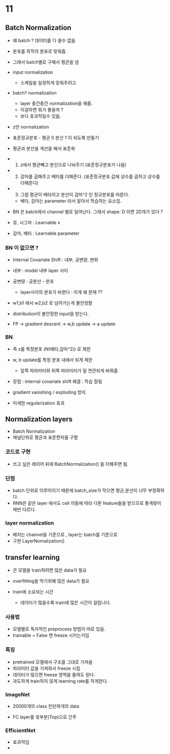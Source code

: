 # 11

## Batch Normalization

- 왜 batch ? 데이터를 다 쓸수 없음
- 분포를 최적의 분포로 맞춰줌.
- 그래서 batch별로 구해서 평균을 냄
- input normalization
  - 스케일을 일정하게 맞춰주려고
- batch? normalization

  - layer 중간중간 normalization을 해줌.
  - 이걸하면 뭐가 좋을까 ?
  - 보다 효과적일수 있음.

- z만 normalization

- 표준정규분포 - 평균 0 분산 1 이 되도록 만들기

- 평균과 분산을 계산을 해서 표준화
- 1. z에서 평균빼고 분산으로 나눠주기 (표준정규분포가 나옴)
- 2. 감마를 곱해주고 베타를 더해준다. (표준정규분포 값에 상수를 곱하고 상수를 더해준다)
- 3. 그럼 평균이 베타이고 분산이 감마^2 인 정규분포를 따른다.

  - 베타, 감마는 parameter 라서 알아서 학습하는 요소임.

- BN 은 batch에서 channel 별로 일어난다. 그래서 shape: D 이면 2D개가 있다 ?

- 뮤, 시그마 : Learnable x
- 감마, 베타 : Learnable parameter

### BN 이 없으면 ?

- Internal Covariate Shift : 내부, 공변량, 변화
- 내부 : model 내부 layer 사이
- 공변량 : 공분산 - 분포

  - layer사이의 분포가 바뀐다 : 이게 왜 문제 ??

- w1,b1 에서 w2,b2 로 넘어가는게 불안정함
- distribution이 불안정한 input을 받는다.
- FP -> gradient descent -> w,b update -> a update

### BN

- 즉 z를 특정분포 (N(베타,감마^2)) 로 제한
- w, b update를 특정 분포 내에서 되게 제한

  - 앞쪽 파라미터와 뒤쪽 파라미터가 덜 연관되게 바꿔줌

- 장점 : internal covariate shift 해결 : 학습 잘됨
- gradient vanishing / exploding 방지
- 미세한 regularization 효과

## Normalization layers

- Batch Normalization
- 채널단위로 평균과 표준편차를 구함

### 코드로 구현

- 쓰고 싶은 레이어 뒤에 BatchNormalization() 을 더해주면 됨.

### 단점

- batch 단위로 이루어지기 때문에 batch_size가 작으면 평균,분산이 너무 부정확하다.
- RNN은 같은 layer 에서도 cell 이동에 따라 다른 feature들을 받으므로 통계량이 매번 다르다.

### layer normalization

- 배치는 channel을 기준으로 , layer는 batch를 기준으로
- 구현 LayerNomalization()

## transfer learning

- 큰 모델을 train하려면 많은 data가 필요
- overfitting을 막기위해 많은 data가 필요

- train에 소요되는 시간
  - 데이터가 많을수록 train에 많은 시간이 걸립니다.

### 사용법

- 모델별로 독자적인 preprocess 방법이 따로 있음.
- trainable = False 면 freeze 시키는거임

### 특징

- pretrained 모델에서 구조를 그대로 가져옴
- 파라미터 값을 가져와서 freeze 시킴
- 데이터가 많으면 freeze 영역을 줄여도 된다.
- 과도하게 train하지 않게 learning rate를 작게한다.

### ImageNet

- 20000개의 class 천만여개의 data

- FC layer를 윗부분(Top)으로 간주

### EfficientNet

- 효과적임
-

